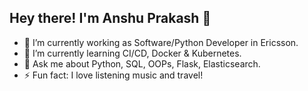 ## Hey there! I'm Anshu Prakash 👋

<!--
**ansh9690/ansh9690** is a ✨ _special_ ✨ repository because its `README.md` (this file) appears on your GitHub profile.

Here are some ideas to get you started:-->

- 🔭 I’m currently working as Software/Python Developer in Ericsson.
- 🌱 I’m currently learning CI/CD, Docker & Kubernetes.
- 💬 Ask me about Python, SQL, OOPs, Flask, Elasticsearch.
- ⚡ Fun fact: I love listening music and travel!
